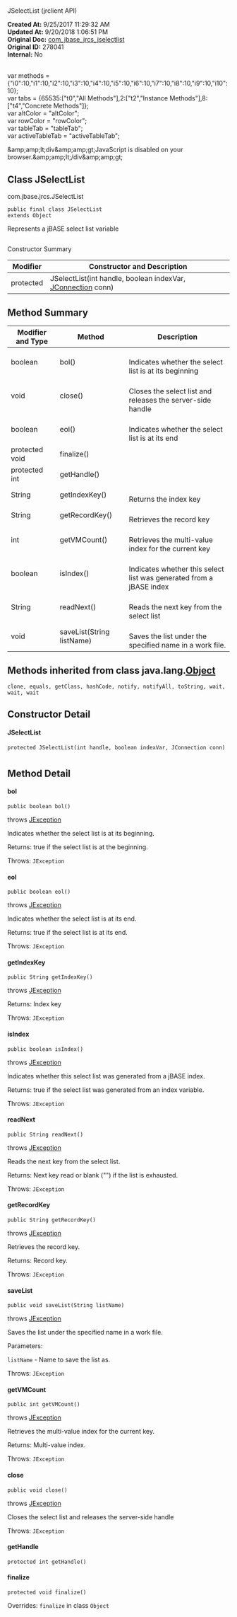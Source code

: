 # 
JSelectList (jrclient   API)

**Created At:** 9/25/2017 11:29:32 AM  
**Updated At:** 9/20/2018 1:06:51 PM  
**Original Doc:** [com_jbase_jrcs_jselectlist](https://docs.jbase.com/jrcs/com_jbase_jrcs_jselectlist)  
**Original ID:** 278041  
**Internal:** No  

<!--<br>    try {<br>        if (location.href.indexOf('is-external=true') == -1) {<br>            parent.document.title="JSelectList (jrclient   API)";<br>        }<br>    }<br>    catch(err) {<br>    }<br>//--><br>var methods = {"i0":10,"i1":10,"i2":10,"i3":10,"i4":10,"i5":10,"i6":10,"i7":10,"i8":10,"i9":10,"i10":10};<br>var tabs = {65535:["t0","All Methods"],2:["t2","Instance Methods"],8:["t4","Concrete Methods"]};<br>var altColor = "altColor";<br>var rowColor = "rowColor";<br>var tableTab = "tableTab";<br>var activeTableTab = "activeTableTab";&amp;amp;amp;lt;div&amp;amp;amp;gt;JavaScript is disabled on your browser.&amp;amp;amp;lt;/div&amp;amp;amp;gt;


## Class JSelectList
com.jbase.jrcs.JSelectList

```
public final class JSelectList
extends Object
```

Represents a jBASE select list variable

## 
Constructor Summary

| Modifier<br> | Constructor and Description<br> |
| --- | --- |
| protected<br> | JSelectList(int handle, boolean indexVar, [JConnection](./../jconnection-%28jrclient-api%29 "class in com.jbase.jrcs") conn)<br> |





## Method Summary


| Modifier and Type<br> | Method<br> | Description<br> |
| --- | --- | --- |
| boolean<br> | bol()<br> | <br>Indicates whether the select list is at its beginning<br> |
| void<br> | close()<br> | <br>Closes the select list and releases the server-side handle<br> |
| boolean<br> | eol()<br> | <br>Indicates whether the select list is at its end<br> |
| protected void<br> | finalize()<br> | <br> |
| protected int<br> | getHandle()<br> | <br> |
| String<br> | getIndexKey()<br> | <br>Returns the index key<br> |
| String<br> | getRecordKey()<br> | <br>Retrieves the record key<br> |
| int<br> | getVMCount()<br> | <br>Retrieves the multi-value index for the current key<br> |
| boolean<br> | isIndex()<br> | <br>Indicates whether this select list was generated from a jBASE index<br> |
| String<br> | readNext()<br> | <br>Reads the next key from the select list<br> |
| void<br> | saveList(String listName)<br> | <br>Saves the list under the specified name in a work file.<br> |


### 




## Methods inherited from class java.lang.[Object](http://java.sun.com/j2se/1.5.0/docs/api/java/lang/Object.html?is-external=true "class or interface in java.lang")
`clone, equals, getClass, hashCode, notify, notifyAll, toString, wait, wait, wait`

## Constructor Detail

#### **JSelectList**

```
protected JSelectList(int handle, boolean indexVar, JConnection conn)
```



# 


## Method Detail

#### **bol**

```
public boolean bol() 
```

throws [JException](./../jexception-%28jrclient-api%29 "class in com.jbase.jrcs")

Indicates whether the select list is at its beginning.

Returns: true if the select list is at the beginning.

Throws: `JException `

#### 


#### 


#### **eol**

```
public boolean eol() 
```

throws [JException](./../jexception-%28jrclient-api%29 "class in com.jbase.jrcs")

Indicates whether the select list is at its end.

Returns: true if the select list is at its end.

Throws: `JException `





#### **getIndexKey**

```
public String getIndexKey() 
```

throws [JException](./../jexception-%28jrclient-api%29 "class in com.jbase.jrcs")

Returns: Index key

Throws: `JException `

#### 


#### 


#### **isIndex**

```
public boolean isIndex() 
```

throws [JException](./../jexception-%28jrclient-api%29 "class in com.jbase.jrcs")

Indicates whether this select list was generated from a jBASE index.

Returns: true if the select list was generated from an index variable.

Throws: `JException `

#### 


#### 


#### **readNext**

```
public String readNext() 
```

throws [JException](./../jexception-%28jrclient-api%29 "class in com.jbase.jrcs")

Reads the next key from the select list.

Returns: Next key read or blank ("") if the list is exhausted.

Throws: `JException `

#### 


#### 


#### **getRecordKey**

```
public String getRecordKey()  
```

throws [JException](./../jexception-%28jrclient-api%29 "class in com.jbase.jrcs")

Retrieves the record key.

Returns: Record key.

Throws: `JException `

#### 


#### 


#### **saveList**

```
public void saveList(String listName)  
```

throws [JException](./../jexception-%28jrclient-api%29 "class in com.jbase.jrcs")

Saves the list under the specified name in a work file.

Parameters:

`listName` - Name to save the list as.

Throws: `JException `

#### 


#### 


#### **getVMCount**

```
public int getVMCount()
```

throws [JException](./../jexception-%28jrclient-api%29 "class in com.jbase.jrcs")

Retrieves the multi-value index for the current key.

Returns: Multi-value index.

Throws: `JException `

#### 


#### 


#### **close**

```
public void close()
```

throws [JException](./../jexception-%28jrclient-api%29 "class in com.jbase.jrcs")

Closes the select list and releases the server-side handle

Throws: `JException `

#### 


#### 


#### **getHandle**

```
protected int getHandle()
```

#### 


#### 


#### **finalize**

```
protected void finalize() 
```

Overrides: `finalize` in class `Object`


